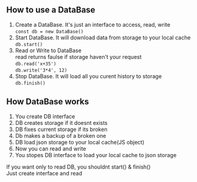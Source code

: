 ## How to use a DataBase
1. Create a DataBase. It's just an interface to access, read, write    
<code>const db = new DataBase()</code>
2. Start DataBase. It will download data from storage to your local cache   
<code>db.start()</code>
3. Read or Write to DataBase  
read returns faulse if storage haven't your request  
<code>db.read('x+35')</code>   
<code>db.write('3*4', 12)</code>
4. Stop DataBase. It will load all you curent history to storage  
<code>db.finish()</code>

## How DataBase works
1. You create DB interface
2. DB creates storage if it doesnt exists
3. DB fixes current storage if its broken
4. Db makes a backup of a broken one
5. DB load json storage to your local cache(JS object)
5. Now you can read and write
6. You stopes DB interface to load your local cache to json storage

If you want only to read DB, you shouldnt start() & finish()  
Just create interface and read
